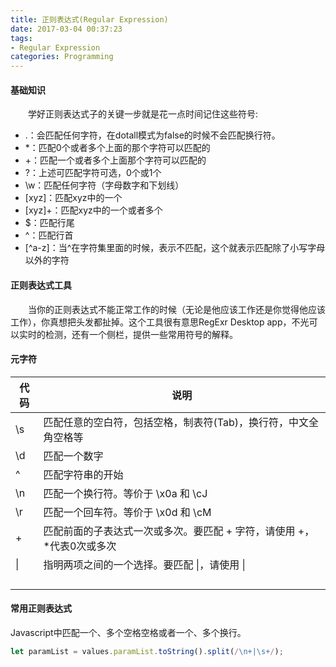 ```yaml
---
title: 正则表达式(Regular Expression)
date: 2017-03-04 00:37:23
tags:
- Regular Expression
categories: Programming 
---
```


#### 基础知识

　　学好正则表达式子的关键一步就是花一点时间记住这些符号:

<!-- more -->

- .：会匹配任何字符，在dotall模式为false的时候不会匹配换行符。
- *：匹配0个或者多个上面的那个字符可以匹配的
- +：匹配一个或者多个上面那个字符可以匹配的
- ?：上述可匹配字符可选，0个或1个
- \w：匹配任何字符（字母数字和下划线）
- [xyz]：匹配xyz中的一个
- [xyz]+：匹配xyz中的一个或者多个
- $：匹配行尾
- ^：匹配行首
- [^a-z]：当^在字符集里面的时候，表示不匹配，这个就表示匹配除了小写字母以外的字符

#### 正则表达式工具

　　当你的正则表达式不能正常工作的时候（无论是他应该工作还是你觉得他应该工作），你真想把头发都扯掉。这个工具很有意思RegExr Desktop app，不光可以实时的检测，还有一个侧栏，提供一些常用符号的解释。

#### 元字符

| 代码   | 说明                                      |
| ---- | --------------------------------------- |
| \s   | 匹配任意的空白符，包括空格，制表符(Tab)，换行符，中文全角空格等      |
| \d   | 匹配一个数字                                  |
| ^    | 匹配字符串的开始                                |
| \n   | 匹配一个换行符。等价于 \x0a 和 \cJ                  |
| \r   | 匹配一个回车符。等价于 \x0d 和 \cM                  |
| +    | 匹配前面的子表达式一次或多次。要匹配 + 字符，请使用 \+，*代表0次或多次 |
| \|   | 指明两项之间的一个选择。要匹配 \|，请使用 \|               |
|      |                                         |
|      |                                         |
|      |                                         |
|      |                                         |

#### 常用正则表达式

Javascript中匹配一个、多个空格空格或者一个、多个换行。

```javascript
let paramList = values.paramList.toString().split(/\n+|\s+/);
```



